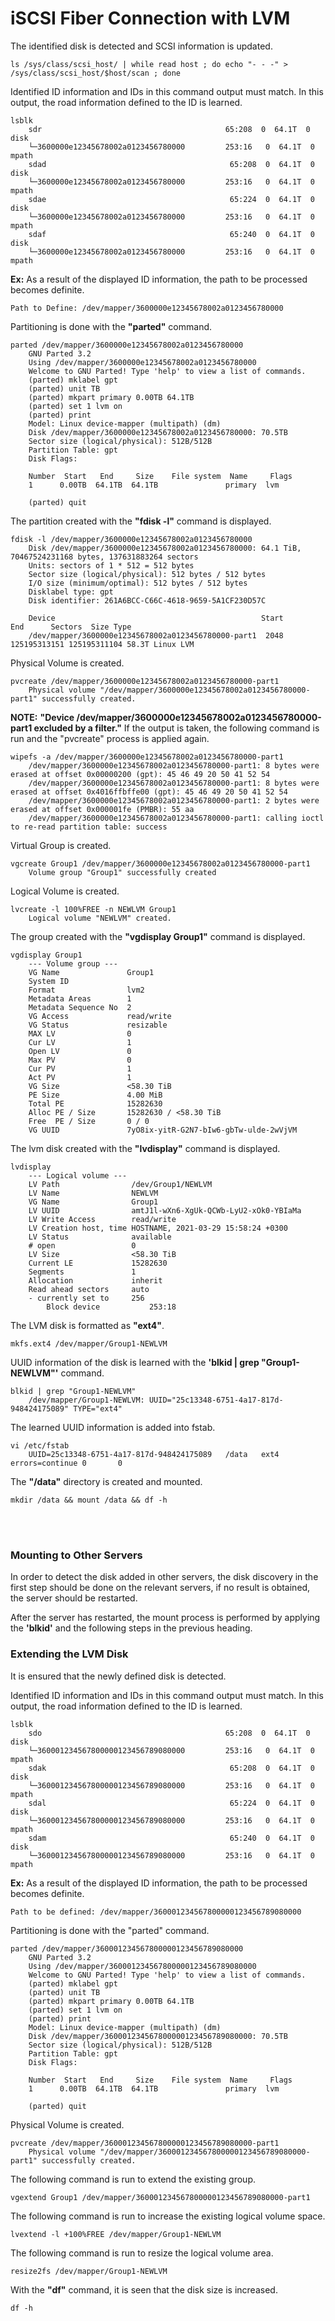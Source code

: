 # iSCSI Fiber Connection with LVM

The identified disk is detected and SCSI information is updated.
```
ls /sys/class/scsi_host/ | while read host ; do echo "- - -" > /sys/class/scsi_host/$host/scan ; done 
```

Identified ID information and IDs in this command output must match. In this output, the road information defined to the ID is learned.
```
lsblk
	sdr                                         65:208  0  64.1T  0 disk
	└─3600000e12345678002a0123456780000         253:16   0  64.1T  0 mpath
	sdad                                         65:208  0  64.1T  0 disk
	└─3600000e12345678002a0123456780000         253:16   0  64.1T  0 mpath
	sdae                                         65:224  0  64.1T  0 disk
	└─3600000e12345678002a0123456780000         253:16   0  64.1T  0 mpath
	sdaf                                         65:240  0  64.1T  0 disk
	└─3600000e12345678002a0123456780000         253:16   0  64.1T  0 mpath
```

**Ex:** As a result of the displayed ID information, the path to be processed becomes definite.
```
Path to Define: /dev/mapper/3600000e12345678002a0123456780000
```

Partitioning is done with the **"parted"** command.
```
parted /dev/mapper/3600000e12345678002a0123456780000
	GNU Parted 3.2
	Using /dev/mapper/3600000e12345678002a0123456780000
	Welcome to GNU Parted! Type 'help' to view a list of commands.
	(parted) mklabel gpt
	(parted) unit TB
	(parted) mkpart primary 0.00TB 64.1TB
	(parted) set 1 lvm on
	(parted) print
	Model: Linux device-mapper (multipath) (dm)
	Disk /dev/mapper/3600000e12345678002a0123456780000: 70.5TB
	Sector size (logical/physical): 512B/512B
	Partition Table: gpt
	Disk Flags:
	
	Number  Start   End     Size    File system  Name     Flags
	1      0.00TB  64.1TB  64.1TB               primary  lvm

	(parted) quit
```

The partition created with the **"fdisk -l"** command is displayed.
```
fdisk -l /dev/mapper/3600000e12345678002a0123456780000
	Disk /dev/mapper/3600000e12345678002a0123456780000: 64.1 TiB, 70467524231168 bytes, 137631883264 sectors
	Units: sectors of 1 * 512 = 512 bytes
	Sector size (logical/physical): 512 bytes / 512 bytes
	I/O size (minimum/optimal): 512 bytes / 512 bytes
	Disklabel type: gpt
	Disk identifier: 261A6BCC-C66C-4618-9659-5A1CF230D57C
	
	Device                                              Start          End      Sectors  Size Type
	/dev/mapper/3600000e12345678002a0123456780000-part1  2048 125195313151 125195311104 58.3T Linux LVM
```

Physical Volume is created.
```
pvcreate /dev/mapper/3600000e12345678002a0123456780000-part1
	Physical volume "/dev/mapper/3600000e12345678002a0123456780000-part1" successfully created.
```	

**NOTE:** **"Device /dev/mapper/3600000e12345678002a0123456780000-part1 excluded by a filter."** If the output is taken, the following command is run and the "pvcreate" process is applied again.
```
wipefs -a /dev/mapper/3600000e12345678002a0123456780000-part1
	/dev/mapper/3600000e12345678002a0123456780000-part1: 8 bytes were erased at offset 0x00000200 (gpt): 45 46 49 20 50 41 52 54
	/dev/mapper/3600000e12345678002a0123456780000-part1: 8 bytes were erased at offset 0x4016ffbffe00 (gpt): 45 46 49 20 50 41 52 54
	/dev/mapper/3600000e12345678002a0123456780000-part1: 2 bytes were erased at offset 0x000001fe (PMBR): 55 aa
	/dev/mapper/3600000e12345678002a0123456780000-part1: calling ioctl to re-read partition table: success
```

Virtual Group is created.
```
vgcreate Group1 /dev/mapper/3600000e12345678002a0123456780000-part1
	Volume group "Group1" successfully created
```
    
Logical Volume is created.
```
lvcreate -l 100%FREE -n NEWLVM Group1
	Logical volume "NEWLVM" created.
```	

The group created with the **"vgdisplay Group1"** command is displayed.
```
vgdisplay Group1
	--- Volume group ---
	VG Name               Group1
	System ID
	Format                lvm2
	Metadata Areas        1
	Metadata Sequence No  2
	VG Access             read/write
	VG Status             resizable
	MAX LV                0
	Cur LV                1
	Open LV               0
	Max PV                0
	Cur PV                1
	Act PV                1
	VG Size               <58.30 TiB
	PE Size               4.00 MiB
	Total PE              15282630
	Alloc PE / Size       15282630 / <58.30 TiB
	Free  PE / Size       0 / 0
	VG UUID               7yO8ix-yitR-G2N7-bIw6-gbTw-ulde-2wVjVM
```

The lvm disk created with the **"lvdisplay"** command is displayed.
```
lvdisplay
	--- Logical volume ---
	LV Path                /dev/Group1/NEWLVM
	LV Name                NEWLVM
	VG Name                Group1
	LV UUID                amtJ1l-wXn6-XgUk-QCWb-LyU2-xOk0-YBIaMa
	LV Write Access        read/write
	LV Creation host, time HOSTNAME, 2021-03-29 15:58:24 +0300
	LV Status              available
	# open                 0
	LV Size                <58.30 TiB
	Current LE             15282630
	Segments               1
	Allocation             inherit
	Read ahead sectors     auto
	- currently set to     256
		Block device           253:18
```

The LVM disk is formatted as **"ext4"**.
```
mkfs.ext4 /dev/mapper/Group1-NEWLVM
```	

UUID information of the disk is learned with the **'blkid | grep "Group1-NEWLVM"'** command.
```
blkid | grep "Group1-NEWLVM"
	/dev/mapper/Group1-NEWLVM: UUID="25c13348-6751-4a17-817d-948424175089" TYPE="ext4"
```

The learned UUID information is added into fstab.
```
vi /etc/fstab
	UUID=25c13348-6751-4a17-817d-948424175089	/data	ext4    errors=continue 0       0
```

The **"/data"** directory is created and mounted.
```
mkdir /data && mount /data && df -h
```
<br><br>
### Mounting to Other Servers

In order to detect the disk added in other servers, the disk discovery in the first step should be done on the relevant servers, if no result is obtained, the server should be restarted.

After the server has restarted, the mount process is performed by applying the **'blkid'** and the following steps in the previous heading.
<br>
### Extending the LVM Disk

It is ensured that the newly defined disk is detected.

Identified ID information and IDs in this command output must match. In this output, the road information defined to the ID is learned.
```
lsblk
	sdo                                         65:208  0  64.1T  0 disk
	└─360001234567800000123456789080000         253:16   0  64.1T  0 mpath
	sdak                                         65:208  0  64.1T  0 disk
	└─360001234567800000123456789080000         253:16   0  64.1T  0 mpath
	sdal                                         65:224  0  64.1T  0 disk
	└─360001234567800000123456789080000         253:16   0  64.1T  0 mpath
	sdam                                         65:240  0  64.1T  0 disk
	└─360001234567800000123456789080000         253:16   0  64.1T  0 mpath
```		
**Ex:** As a result of the displayed ID information, the path to be processed becomes definite.
```
Path to be defined: /dev/mapper/360001234567800000123456789080000
```

Partitioning is done with the "parted" command.
```
parted /dev/mapper/360001234567800000123456789080000
	GNU Parted 3.2
	Using /dev/mapper/360001234567800000123456789080000
	Welcome to GNU Parted! Type 'help' to view a list of commands.
	(parted) mklabel gpt
	(parted) unit TB
	(parted) mkpart primary 0.00TB 64.1TB
	(parted) set 1 lvm on
	(parted) print
	Model: Linux device-mapper (multipath) (dm)
	Disk /dev/mapper/360001234567800000123456789080000: 70.5TB
	Sector size (logical/physical): 512B/512B
	Partition Table: gpt
	Disk Flags:
	
	Number  Start   End     Size    File system  Name     Flags
	1      0.00TB  64.1TB  64.1TB               primary  lvm
	
	(parted) quit
```

Physical Volume is created.
```
pvcreate /dev/mapper/360001234567800000123456789080000-part1
	Physical volume "/dev/mapper/360001234567800000123456789080000-part1" successfully created.
```

The following command is run to extend the existing group.
```
vgextend Group1 /dev/mapper/360001234567800000123456789080000-part1
```	
	
The following command is run to increase the existing logical volume space.
```
lvextend -l +100%FREE /dev/mapper/Group1-NEWLVM
```

The following command is run to resize the logical volume area.
```
resize2fs /dev/mapper/Group1-NEWLVM
```

With the **"df"** command, it is seen that the disk size is increased.
```
df -h
```
